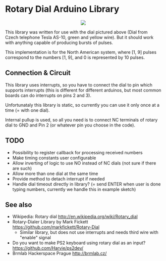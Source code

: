 # Rotary Dial Arduino Library


<p align="center"><img src="https://i.imgur.com/SHSXXla.png" /></p>

This library was written for use with the dial pictured above (Dial from Czech telephone Tesla AS-10, green and yellow wire). But it should work with anything capable of producing bursts of pulses.

This implementation is for the North American system, where [1, 9] pulses correspond to the numbers [1, 9], and 0 is represented by 10 pulses.

## Connection & Circuit

This library uses interrupts, so you have to connect the dial to pin which supports interrupts (this is different for different arduinos, but most common boards can do interrupts on pins 2 and 3).

Unfortunataly this library is static, so currently you can use it only once at a time (= with one dial).

Internal pullup is used, so all you need is to connect NC terminals of rotary dial to GND and Pin 2 (or whatever pin you choose in the code).

## TODO

  * Possibility to register callback for processing received numbers
  * Make timing constants user configurable
  * Allow inverting of logic to use NO instead of NC dials (not sure if there are such)
  * Allow more than one dial at the same time
  * Provide method to detach interrupt if needed
  * Handle dial timeout directly in library? (= send ENTER when user is done typing numbers, currently we handle this in example sketch)

## See also

  * Wikipedia: Rotary dial http://en.wikipedia.org/wiki/Rotary_dial
  * Rotary-Dialer Library by Mark Fickett https://github.com/markfickett/Rotary-Dial
    * Similar library, but does not use interrupts and needs third wire with "enable" signal
  * Do you want to make PS2 keyboard using rotary dial as an input? https://github.com/Harvie/ps2dev/
  * Brmlab Hackerspace Prague http://brmlab.cz/
